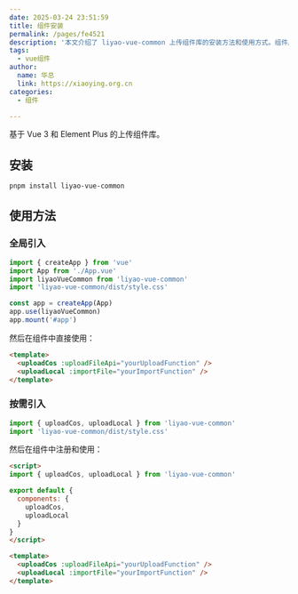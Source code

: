 ```yaml
---
date: 2025-03-24 23:51:59
title: 组件安装
permalink: /pages/fe4521
description: '本文介绍了 liyao-vue-common 上传组件库的安装方法和使用方式。组件库基于 Vue 3 和 Element Plus，支持通过 pnpm 安装。用户可以选择全局引入或按需引入组件，文中提供了详细的代码示例，便于开发者快速集成上传功能。整体内容简洁明了，适合前端开发者参考使用。'
tags:
  - vue组件
author:
  name: 华总
  link: https://xiaoying.org.cn
categories:
  - 组件

---
```






基于 Vue 3 和 Element Plus 的上传组件库。

## 安装

```bash
pnpm install liyao-vue-common
```

## 使用方法

### 全局引入

```js
import { createApp } from 'vue'
import App from './App.vue'
import liyaoVueCommon from 'liyao-vue-common'
import 'liyao-vue-common/dist/style.css'

const app = createApp(App)
app.use(liyaoVueCommon)
app.mount('#app')
```

然后在组件中直接使用：

```html
<template>
  <uploadCos :uploadFileApi="yourUploadFunction" />
  <uploadLocal :importFile="yourImportFunction" />
</template>
```

### 按需引入

```js
import { uploadCos, uploadLocal } from 'liyao-vue-common'
import 'liyao-vue-common/dist/style.css'
```

然后在组件中注册和使用：

```html
<script>
import { uploadCos, uploadLocal } from 'liyao-vue-common'

export default {
  components: {
    uploadCos,
    uploadLocal
  }
}
</script>

<template>
  <uploadCos :uploadFileApi="yourUploadFunction" />
  <uploadLocal :importFile="yourImportFunction" />
</template>
```

